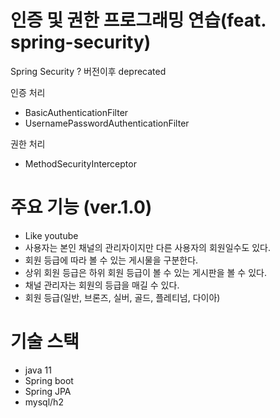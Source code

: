 # 인증 및 권한 프로그래밍 연습(feat. spring-security)


Spring Security ? 버전이후 deprecated



인증 처리
- BasicAuthenticationFilter
- UsernamePasswordAuthenticationFilter


권한 처리
- MethodSecurityInterceptor 



# 주요 기능 (ver.1.0)
- Like youtube
- 사용자는 본인 채널의 관리자이지만 다른 사용자의 회원일수도 있다. 
- 회원 등급에 따라 볼 수 있는 게시물을 구분한다. 
- 상위 회원 등급은 하위 회원 등급이 볼 수 있는 게시판을 볼 수 있다.
- 채널 관리자는 회원의 등급을 매길 수 있다.
- 회원 등급(일반, 브론즈, 실버, 골드, 플레티넘, 다이아)


# 기술 스택
- java 11
- Spring boot
- Spring JPA
- mysql/h2
